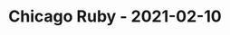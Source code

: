 ---
layout: post
title: Chicago Ruby - 2021-02-10
datetime: 2021-02-10 18:00:00.000000000 -05:00
name: Chicago Ruby
external_url: https://www.meetup.com/ChicagoRuby/events/xlfgcryccdbnb/
year_month: 2021-02
---